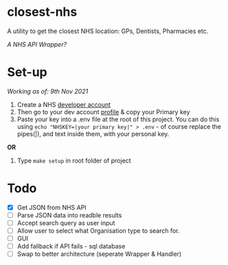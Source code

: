 # closest-nhs

A utility to get the closest NHS location: GPs, Dentists, Pharmacies etc.

_A NHS API Wrapper?_

# Set-up

_Working as of: 9th Nov 2021_

1. Create a NHS [developer account](https://developer.api.nhs.uk/register)
2. Then go to your dev account [profile](https://developer.api.nhs.uk/profile) & copy your Primary key
3. Paste your key into a .env file at the root of this project. You can do this using `echo "NHSKEY=|your primary key|" > .env` - of course replace the pipes(|), and text inside them, with your personal key.

**OR**

1. Type `make setup` in root folder of project

# Todo

- [x] Get JSON from NHS API
- [ ] Parse JSON data into readble results
- [ ] Accept search query as user input
- [ ] Allow user to select what Organisation type to search for.
- [ ] GUI
- [ ] Add fallback if API fails - sql database
- [ ] Swap to better architecture (seperate Wrapper & Handler)
